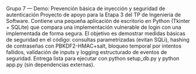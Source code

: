 Grupo 7 — Demo: Prevención básica de inyección y seguridad de autenticación
Proyecto de apoyo para la Etapa 3 del TP de Ingeniería de Software. Contiene una pequeña aplicación de escritorio en Python (Tkinter + SQLite) que compara una implementación vulnerable de login con una implementada de forma segura.
El objetivo es demostrar medidas básicas de seguridad en el código: consultas parametrizadas (evitan SQLi), hashing de contraseñas con PBKDF2-HMAC+salt, bloqueo temporal por intentos fallidos, validación de inputs y logging estructurado de eventos de seguridad.
Entrega lista para ejecutar con python setup_db.py y python app.py (sin dependencias externas).
